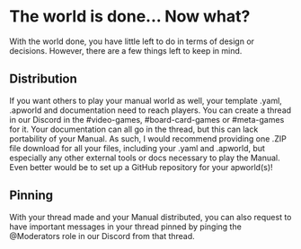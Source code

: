 # The world is done... Now what?

With the world done, you have little left to do in terms of design or decisions. However, there are a few things left to keep in mind.

## Distribution
If you want others to play your manual world as well, your template .yaml, .apworld and documentation need to reach players. You can create a thread in our Discord in the #video-games, #board-card-games or #meta-games for it. Your documentation can all go in the thread, but this can lack portability of your Manual. As such, I would recommend providing one .ZIP file download for all your files, including your .yaml and .apworld, but especially any other external tools or docs necessary to play the Manual. Even better would be to set up a GitHub repository for your apworld(s)!
  
## Pinning
With your thread made and your Manual distributed, you can also request to have important messages in your thread pinned by pinging the @Moderators role in our Discord from that thread.

